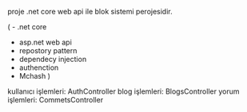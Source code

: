 proje .net core web api ile blok sistemi perojesidir.

( - .net core  
  - asp.net web api
  - repostory pattern
  - dependecy injection
  - authenction
  - Mchash
)

kullanıcı işlemleri:  AuthController
blog işlemleri:       BlogsController
yorum işlemleri:      CommetsController
